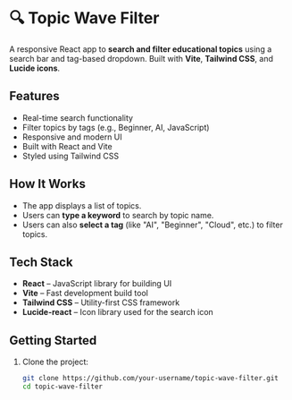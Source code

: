 # 🔍 Topic Wave Filter

A responsive React app to **search and filter educational topics** using a search bar and tag-based dropdown. Built with **Vite**, **Tailwind CSS**, and **Lucide icons**.

##  Features

-  Real-time search functionality
- Filter topics by tags (e.g., Beginner, AI, JavaScript)
- Responsive and modern UI
- Built with React and Vite
- Styled using Tailwind CSS

## How It Works

- The app displays a list of topics.
- Users can **type a keyword** to search by topic name.
- Users can also **select a tag** (like "AI", "Beginner", "Cloud", etc.) to filter topics.

## Tech Stack

- **React** – JavaScript library for building UI
- **Vite** – Fast development build tool
- **Tailwind CSS** – Utility-first CSS framework
- **Lucide-react** – Icon library used for the search icon

## Getting Started

1. Clone the project:
   ```bash
   git clone https://github.com/your-username/topic-wave-filter.git
   cd topic-wave-filter
